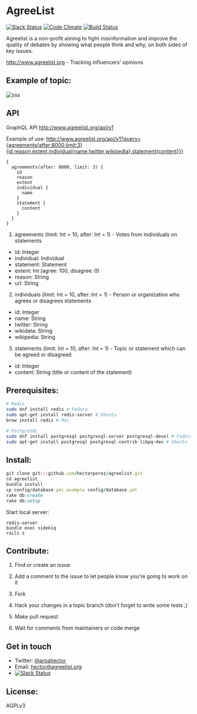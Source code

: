 AgreeList
=============
[![Slack Status](http://slack.agreelist.org/badge.svg)](https://slack.agreelist.org)
[![Code Climate](https://codeclimate.com/github/hectorperez/agreelist/badges/gpa.svg)](https://codeclimate.com/github/hectorperez/agreelist)
[![Build Status](https://travis-ci.org/hectorperez/agreelist.svg?branch=master)](https://travis-ci.org/hectorperez/agreelist)

Agreelist is a non-profit aiming to fight misinformation and improve the quality of debates by showing what people think and why, on both sides of key issues.

http://www.agreelist.org - Tracking influencers' opinions

Example of topic:
-------
![sss](https://s3-eu-west-1.amazonaws.com/agreelist/topic+example+for+github.png)

API
-------
GraphQL API http://www.agreelist.org/api/v1

Example of use:
http://www.agreelist.org/api/v1?query={agreements(after:8000,limit:3){id,reason,extent,individual{name,twitter,wikipedia},statement{content}}}

```
{
  agreements(after: 8800, limit: 3) {
    id
    reason
    extent
    individual {
      name
    }
    statement {
      content
    }
  }
}
```
1. agreements (limit: Int = 10, after: Int = 1) - Votes from individuals on statements
- id: Integer
- individual: Individual
- statement: Statement
- extent: Int (agree: 100, disagree: 0)
- reason: String
- url: String

2. individuals (limit: Int = 10, after: Int = 1) - Person or organization who agrees or disagrees statements
- id: Integer
- name: String
- twitter: String
- wikidata: String
- wikipedia: String

3. statements (limit: Int = 10, after: Int = 1) - Topic or statement which can be agreed or disagreed
- id: Integer
- content: String (title or content of the statement)

Prerequisites:
-------
```bash
# Redis
sudo dnf install redis # Fedora
sudo apt-get install redis-server # Ubuntu
brew install redis # Mac

# PostgreSQL
sudo dnf install postgresql postgresql-server postgresql-devel # Fedora
sudo apt-get install postgresql postgresql-contrib libpq-dev # Ubuntu
```

Install:
-------
```ruby
git clone git://github.com/hectorperez/agreelist.git
cd agreelist
bundle install
cp config/database.yml.example config/database.yml
rake db:create
rake db:setup
```

Start local server:
```
redis-server
bundle exec sidekiq
rails s
```

Contribute:
--------
1. Find or create an issue

2. Add a comment to the issue to let people know you're going to work on it

3. Fork

4. Hack your changes in a topic branch (don't forget to write some tests ;)

5. Make pull request

6. Wait for comments from maintainers or code merge

Get in touch
-------
- Twitter: [@arpahector](https://twitter.com/arpahector)
- Email: hector@agreelist.org
- [![Slack Status](http://slack.agreelist.org/badge.svg)](https://slack.agreelist.org)

License:
-------
AGPLv3
